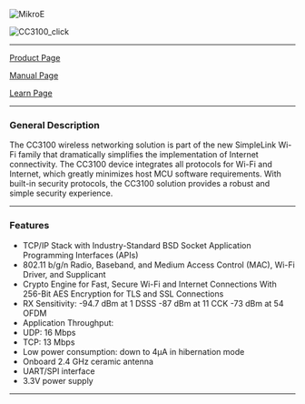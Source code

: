 ![MikroE](http://www.mikroe.com/img/designs/beta/logo_small.png)

![CC3100_click](http://cdn.mikroe.com/img/banners/news/2016/10/cc3100-click-banner-news.png)

---
[Product Page](http://www.mikroe.com/click/cc3100/)

[Manual Page](http://docs.mikroe.com/CC3100_click)

[Learn Page](http://learn.mikroe.com/cc3100/)

---

### General Description

The CC3100 wireless networking solution is part of the new SimpleLink Wi-Fi family that dramatically simplifies the
implementation of Internet connectivity. The CC3100 device integrates all protocols for Wi-Fi and Internet,
which greatly minimizes host MCU software requirements. With built-in security protocols, the CC3100
solution provides a robust and simple security experience.

---

### Features

+ TCP/IP Stack with	Industry-Standard BSD Socket Application Programming Interfaces (APIs)
+ 802.11 b/g/n Radio, Baseband, and Medium Access Control (MAC), Wi-Fi Driver, and Supplicant
+ Crypto Engine for Fast, Secure Wi-Fi and Internet Connections With 256-Bit AES Encryption for TLS and SSL Connections
+ RX Sensitivity:
 -94.7 dBm at 1 DSSS
 -87 dBm at 11 CCK
 -73 dBm at 54 OFDM
+ Application Throughput:
+ UDP: 16 Mbps
+ TCP: 13 Mbps
+ Low power consumption: down to 4µA in hibernation mode
+ Onboard 2.4 GHz ceramic antenna
+ UART/SPI interface
+ 3.3V power supply

---

